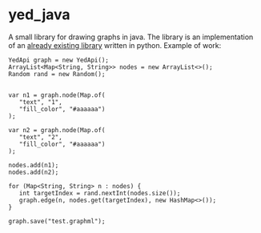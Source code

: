 # yed_java
A small library for drawing graphs in java. The library is an implementation of an [already existing library](#https://github.com/true-grue/yed_py) written in python.
Example of work:
```
YedApi graph = new YedApi();
ArrayList<Map<String, String>> nodes = new ArrayList<>();
Random rand = new Random();


var n1 = graph.node(Map.of(
   "text", "1",
   "fill_color", "#aaaaaa")
);

var n2 = graph.node(Map.of(
   "text", "2",
   "fill_color", "#aaaaaa")
);

nodes.add(n1);
nodes.add(n2);

for (Map<String, String> n : nodes) {
   int targetIndex = rand.nextInt(nodes.size());
   graph.edge(n, nodes.get(targetIndex), new HashMap<>());
}

graph.save("test.graphml");
```